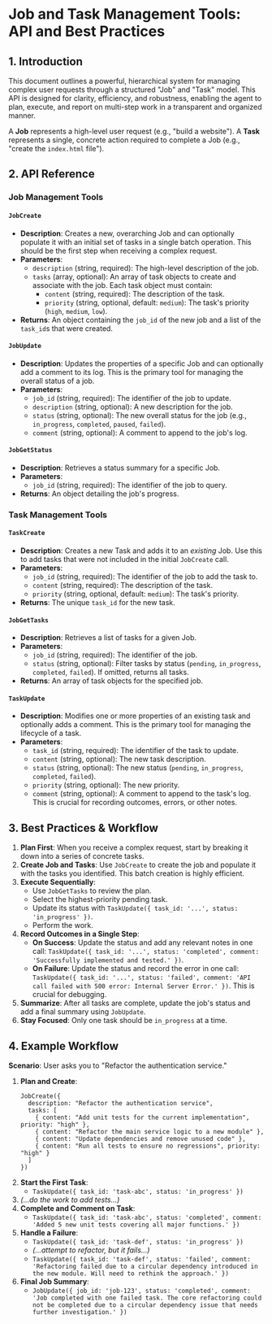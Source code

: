 # Job and Task Management Tools: API and Best Practices

## 1. Introduction

This document outlines a powerful, hierarchical system for managing complex user requests through a structured "Job" and "Task" model. This API is designed for clarity, efficiency, and robustness, enabling the agent to plan, execute, and report on multi-step work in a transparent and organized manner.

A **Job** represents a high-level user request (e.g., "build a website"). A **Task** represents a single, concrete action required to complete a Job (e.g., "create the `index.html` file").

## 2. API Reference

### Job Management Tools

#### `JobCreate`

-   **Description**: Creates a new, overarching Job and can optionally populate it with an initial set of tasks in a single batch operation. This should be the first step when receiving a complex request.
-   **Parameters**:
    -   `description` (string, required): The high-level description of the job.
    -   `tasks` (array, optional): An array of task objects to create and associate with the job. Each task object must contain:
        -   `content` (string, required): The description of the task.
        -   `priority` (string, optional, default: `medium`): The task's priority (`high`, `medium`, `low`).
-   **Returns**: An object containing the `job_id` of the new job and a list of the `task_id`s that were created.

#### `JobUpdate`

-   **Description**: Updates the properties of a specific Job and can optionally add a comment to its log. This is the primary tool for managing the overall status of a job.
-   **Parameters**:
    -   `job_id` (string, required): The identifier of the job to update.
    -   `description` (string, optional): A new description for the job.
    -   `status` (string, optional): The new overall status for the job (e.g., `in_progress`, `completed`, `paused`, `failed`).
    -   `comment` (string, optional): A comment to append to the job's log.

#### `JobGetStatus`

-   **Description**: Retrieves a status summary for a specific Job.
-   **Parameters**:
    -   `job_id` (string, required): The identifier of the job to query.
-   **Returns**: An object detailing the job's progress.

### Task Management Tools

#### `TaskCreate`

-   **Description**: Creates a new Task and adds it to an *existing* Job. Use this to add tasks that were not included in the initial `JobCreate` call.
-   **Parameters**:
    -   `job_id` (string, required): The identifier of the job to add the task to.
    -   `content` (string, required): The description of the task.
    -   `priority` (string, optional, default: `medium`): The task's priority.
-   **Returns**: The unique `task_id` for the new task.

#### `JobGetTasks`

-   **Description**: Retrieves a list of tasks for a given Job.
-   **Parameters**:
    -   `job_id` (string, required): The identifier of the job.
    -   `status` (string, optional): Filter tasks by status (`pending`, `in_progress`, `completed`, `failed`). If omitted, returns all tasks.
-   **Returns**: An array of task objects for the specified job.

#### `TaskUpdate`

-   **Description**: Modifies one or more properties of an existing task and optionally adds a comment. This is the primary tool for managing the lifecycle of a task.
-   **Parameters**:
    -   `task_id` (string, required): The identifier of the task to update.
    -   `content` (string, optional): The new task description.
    -   `status` (string, optional): The new status (`pending`, `in_progress`, `completed`, `failed`).
    -   `priority` (string, optional): The new priority.
    -   `comment` (string, optional): A comment to append to the task's log. This is crucial for recording outcomes, errors, or other notes.

## 3. Best Practices & Workflow

1.  **Plan First**: When you receive a complex request, start by breaking it down into a series of concrete tasks.
2.  **Create Job and Tasks**: Use `JobCreate` to create the job and populate it with the tasks you identified. This batch creation is highly efficient.
3.  **Execute Sequentially**:
    -   Use `JobGetTasks` to review the plan.
    -   Select the highest-priority pending task.
    -   Update its status with `TaskUpdate({ task_id: '...', status: 'in_progress' })`.
    -   Perform the work.
4.  **Record Outcomes in a Single Step**:
    -   **On Success**: Update the status and add any relevant notes in one call: `TaskUpdate({ task_id: '...', status: 'completed', comment: 'Successfully implemented and tested.' })`.
    -   **On Failure**: Update the status and record the error in one call: `TaskUpdate({ task_id: '...', status: 'failed', comment: 'API call failed with 500 error: Internal Server Error.' })`. This is crucial for debugging.
5.  **Summarize**: After all tasks are complete, update the job's status and add a final summary using `JobUpdate`.
6.  **Stay Focused**: Only one task should be `in_progress` at a time.

## 4. Example Workflow

**Scenario**: User asks you to "Refactor the authentication service."

1.  **Plan and Create**:
    ```
    JobCreate({
      description: "Refactor the authentication service",
      tasks: [
        { content: "Add unit tests for the current implementation", priority: "high" },
        { content: "Refactor the main service logic to a new module" },
        { content: "Update dependencies and remove unused code" },
        { content: "Run all tests to ensure no regressions", priority: "high" }
      ]
    })
    ```
2.  **Start the First Task**:
    -   `TaskUpdate({ task_id: 'task-abc', status: 'in_progress' })`
3.  *(...do the work to add tests...)*
4.  **Complete and Comment on Task**:
    -   `TaskUpdate({ task_id: 'task-abc', status: 'completed', comment: 'Added 5 new unit tests covering all major functions.' })`
5.  **Handle a Failure**:
    -   `TaskUpdate({ task_id: 'task-def', status: 'in_progress' })`
    -   *(...attempt to refactor, but it fails...)*
    -   `TaskUpdate({ task_id: 'task-def', status: 'failed', comment: 'Refactoring failed due to a circular dependency introduced in the new module. Will need to rethink the approach.' })`
6.  **Final Job Summary**:
    -   `JobUpdate({ job_id: 'job-123', status: 'completed', comment: 'Job completed with one failed task. The core refactoring could not be completed due to a circular dependency issue that needs further investigation.' })`
